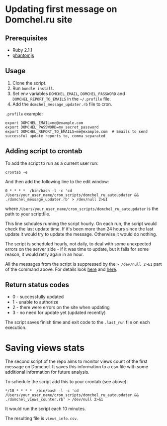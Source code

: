 # Updating first message on Domchel.ru site

## Prerequisites

* Ruby 2.1.1
* [phantomjs](http://phantomjs.org)

## Usage

1. Clone the script.
2. Run `bundle install`.
3. Set env variables `DOMCHEL_EMAIL`, `DOMCHEL_PASSWORD` and `DOMCHEL_REPORT_TO_EMAILS` in the `~/.profile` file.
4. Add the `domchel_message_updater.rb` file to cron.

`.profile` example:

    export DOMCHEL_EMAIL=me@example.com
    export DOMCHEL_PASSWORD=my_secret_password
    export DOMCHEL_REPORT_TO_EMAILS=me@example.com  # Emails to send successful update reports to, comma separated

## Adding script to crontab

To add the script to run as a current user run:

    crontab -e

And then add the following line to the edit window:

    0 * * * *  /bin/bash -l -c 'cd /Users/your_user_name/cron_scripts/domchel_ru_autoupdater && ./domchel_message_updater.rb' > /dev/null 2>&1

where `/Users/your_user_name/cron_scripts/domchel_ru_autoupdater` is the path to your scriptfile.

This line schdules running the script hourly. On each run, the script would check the last update time.
If it's been more than 24 hours since the last update it would try to update the message.
Otherwise it would do nothing.

The script is scheduled hourly, not daily, to deal with some unexpected errors on the server side - 
if it was time to update, but it fails for some reason, it would retry again in an hour.

All the messages from the script is suppressed by the `> /dev/null 2>&1` part of the command above.
For details look [here](http://www.mydigitallife.info/cron-differences-between-devnull-21-and-devnull/)
and [here](http://stackoverflow.com/questions/10508843/what-is-dev-null-21).

## Return status codes

* 0 - successfully updated
* 1 - unable to authorize
* 2 - there were errors on the site when updating
* 3 - no need for update yet (updated recently)

The script saves finish time and exit code to the `.last_run` file on each execution.

# Saving views stats

The second script of the repo aims to monitor views count of the first message on Domchel.
It saves this information to a csv file with some additional information for future analysis.

To schedule the script add this to your crontab (see above):

    */10 * * * *  /bin/bash -l -c 'cd /Users/your_user_name/cron_scripts/domchel_ru_autoupdater && ./domchel_views_counter.rb' > /dev/null 2>&1

It would run the script each 10 minutes.

The resulting file is `views_info.csv`.

